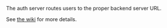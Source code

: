 The auth server routes users to the proper backend server URL.

See [the wiki](https://github.com/CGUC/docs/wiki) for more details.
